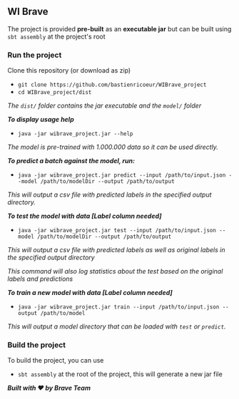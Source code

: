 ## WI Brave

The project is provided **pre-built** as an **executable jar** but can be built using `sbt assembly` at the project's root

### Run the project
Clone this repository (or download as zip)
- `git clone https://github.com/bastienricoeur/WIBrave_project`
- `cd WIBrave_project/dist`

*The `dist/` folder contains the jar executable and the `model/` folder*

***To display usage help***
- `java -jar wibrave_project.jar --help`

*The model is pre-trained with 1.000.000 data so it can be used directly.*

***To predict a batch against the model, run:***
- `java -jar wibrave_project.jar predict --input /path/to/input.json --model /path/to/modelDir --output /path/to/output`

*This will output a csv file with predicted labels in the specified output directory.*

***To test the model with data [Label column needed]***
- `java -jar wibrave_project.jar test --input /path/to/input.json --model /path/to/modelDir --output /path/to/output`

*This will output a csv file with predicted labels as well as original labels in the specified output directory*

*This command will also log statistics about the test based on the original labels and predictions*

***To train a new model with data [Label column needed]***
- `java -jar wibrave_project.jar train --input /path/to/input.json --output /path/to/model`

*This will output a model directory that can be loaded with `test` or `predict`.*

### Build the project

To build the project, you can use
- `sbt assembly`
at the root of the project, this will generate a new jar file


***Built with :heart: by Brave Team***
